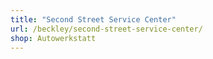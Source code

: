 ```yaml
---
title: "Second Street Service Center"
url: /beckley/second-street-service-center/
shop: Autowerkstatt
---
```

